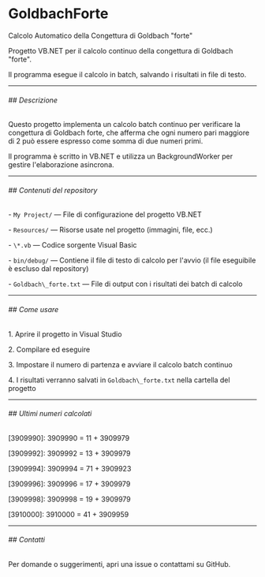 # GoldbachForte

Calcolo Automatico della Congettura di Goldbach "forte"



Progetto VB.NET per il calcolo continuo della congettura di Goldbach "forte".  

Il programma esegue il calcolo in batch, salvando i risultati in file di testo.



---



###### \## Descrizione



Questo progetto implementa un calcolo batch continuo per verificare la congettura di Goldbach forte, che afferma che ogni numero pari maggiore di 2 può essere espresso come somma di due numeri primi.  

Il programma è scritto in VB.NET e utilizza un BackgroundWorker per gestire l'elaborazione asincrona.



---



###### \## Contenuti del repository



\- `My Project/` — File di configurazione del progetto VB.NET  

\- `Resources/` — Risorse usate nel progetto (immagini, file, ecc.)  

\- `\*.vb` — Codice sorgente Visual Basic  

\- `bin/debug/` — Contiene il file di testo di calcolo per l'avvio (il file eseguibile è escluso dal repository)  

\- `Goldbach\_forte.txt` — File di output con i risultati dei batch di calcolo  



---



###### \## Come usare



1\. Aprire il progetto in Visual Studio  

2\. Compilare ed eseguire  

3\. Impostare il numero di partenza e avviare il calcolo batch continuo  

4\. I risultati verranno salvati in `Goldbach\_forte.txt` nella cartella del progetto



---



###### \## Ultimi numeri calcolati



\[3909990]: 3909990 = 11 + 3909979

\[3909992]: 3909992 = 13 + 3909979

\[3909994]: 3909994 = 71 + 3909923

\[3909996]: 3909996 = 17 + 3909979

\[3909998]: 3909998 = 19 + 3909979

\[3910000]: 3910000 = 41 + 3909959



---



###### \## Contatti



Per domande o suggerimenti, apri una issue o contattami su GitHub.

